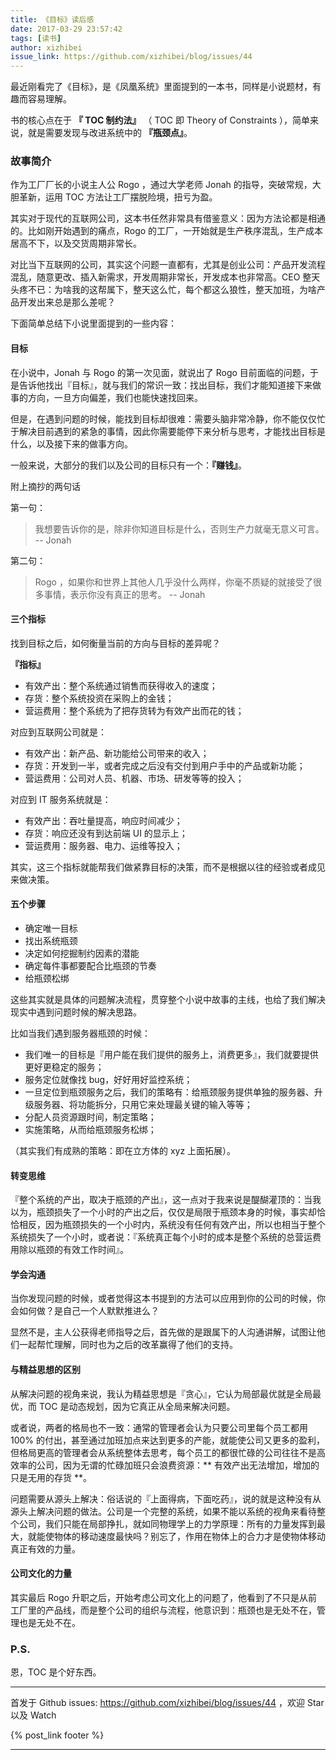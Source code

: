 ```yaml
---
title: 《目标》读后感
date: 2017-03-29 23:57:42
tags: [读书]
author: xizhibei
issue_link: https://github.com/xizhibei/blog/issues/44
---
```

最近刚看完了《目标》，是《凤凰系统》里面提到的一本书，同样是小说题材，有趣而容易理解。

书的核心点在于 **『 TOC 制约法』** （ TOC 即 Theory of Constraints ），简单来说，就是需要发现与改进系统中的 **『瓶颈点』**。 

### 故事简介
作为工厂厂长的小说主人公 Rogo ，通过大学老师 Jonah 的指导，突破常规，大胆革新，运用 TOC 方法让工厂摆脱险境，扭亏为盈。

其实对于现代的互联网公司，这本书任然非常具有借鉴意义：因为方法论都是相通的。比如刚开始遇到的痛点，Rogo 的工厂，一开始就是生产秩序混乱，生产成本居高不下，以及交货周期非常长。

对比当下互联网的公司，其实这个问题一直都有，尤其是创业公司：产品开发流程混乱，随意更改、插入新需求，开发周期非常长，开发成本也非常高。CEO 整天头疼不已：为啥我的这帮属下，整天这么忙，每个都这么狼性，整天加班，为啥产品开发出来总是那么差呢？

下面简单总结下小说里面提到的一些内容：

#### 目标
在小说中，Jonah 与 Rogo 的第一次见面，就说出了 Rogo 目前面临的问题，于是告诉他找出『目标』，就与我们的常识一致：找出目标，我们才能知道接下来做事的方向，一旦方向偏差，我们也能快速找回来。

但是，在遇到问题的时候，能找到目标却很难：需要头脑非常冷静，你不能仅仅忙于解决目前遇到的紧急的事情，因此你需要能停下来分析与思考，才能找出目标是什么，以及接下来的做事方向。

一般来说，大部分的我们以及公司的目标只有一个：**『赚钱』**。

附上摘抄的两句话

第一句：
> 我想要告诉你的是，除非你知道目标是什么，否则生产力就毫无意义可言。 -- Jonah

第二句：
> Rogo ，如果你和世界上其他人几乎没什么两样，你毫不质疑的就接受了很多事情，表示你没有真正的思考。 -- Jonah

#### 三个指标
找到目标之后，如何衡量当前的方向与目标的差异呢？

**『指标』**

- 有效产出：整个系统通过销售而获得收入的速度；
- 存货：整个系统投资在采购上的金钱；
- 营运费用：整个系统为了把存货转为有效产出而花的钱；

对应到互联网公司就是：

- 有效产出：新产品、新功能给公司带来的收入；
- 存货：开发到一半，或者完成之后没有交付到用户手中的产品或新功能；
- 营运费用：公司对人员、机器、市场、研发等等的投入；

对应到 IT 服务系统就是：

- 有效产出：吞吐量提高，响应时间减少；
- 存货：响应还没有到达前端 UI 的显示上；
- 营运费用：服务器、电力、运维等投入；

其实，这三个指标就能帮我们做紧靠目标的决策，而不是根据以往的经验或者成见来做决策。

#### 五个步骤

- 确定唯一目标
- 找出系统瓶颈
- 决定如何挖掘制约因素的潜能
- 确定每件事都要配合比瓶颈的节奏
- 给瓶颈松绑

这些其实就是具体的问题解决流程，贯穿整个小说中故事的主线，也给了我们解决现实中遇到问题时候的解决思路。

比如当我们遇到服务器瓶颈的时候：

- 我们唯一的目标是『用户能在我们提供的服务上，消费更多』，我们就要提供更好更稳定的服务；
- 服务定位就像找 bug，好好用好监控系统；
- 一旦定位到瓶颈服务之后，我们的策略有：给瓶颈服务提供单独的服务器、升级服务器、将功能拆分，只用它来处理最关键的输入等等；
- 分配人员资源跟时间，制定策略；
- 实施策略，从而给瓶颈服务松绑；

（其实我们有成熟的策略：即在立方体的 xyz 上面拓展）。

#### 转变思维
『整个系统的产出，取决于瓶颈的产出』，这一点对于我来说是醍醐灌顶的：当我以为，瓶颈损失了一个小时的产出之后，仅仅是局限于瓶颈本身的时候，事实却恰恰相反，因为瓶颈损失的一个小时内，系统没有任何有效产出，所以也相当于整个系统损失了一个小时，或者说：『系统真正每个小时的成本是整个系统的总营运费用除以瓶颈的有效工作时间』。

#### 学会沟通
当你发现问题的时候，或者觉得这本书提到的方法可以应用到你的公司的时候，你会如何做？是自己一个人默默推进么？

显然不是，主人公获得老师指导之后，首先做的是跟属下的人沟通讲解，试图让他们一起帮忙理解，同时也为之后的改革赢得了他们的支持。

#### 与精益思想的区别
从解决问题的视角来说，我认为精益思想是『贪心』，它认为局部最优就是全局最优，而 TOC 是动态规划，因为它真正从全局来解决问题。

或者说，两者的格局也不一致：通常的管理者会认为只要公司里每个员工都用 100% 的付出，甚至通过加班加点来达到更多的产能，就能使公司又更多的盈利，但格局更高的管理者会从系统整体去思考，每个员工的都很忙碌的公司往往不是高效率的公司，因为无谓的忙碌加班只会浪费资源：** 有效产出无法增加，增加的只是无用的存货 **。

问题需要从源头上解决：俗话说的『上面得病，下面吃药』，说的就是这种没有从源头上解决问题的做法。公司是一个完整的系统，如果不能以系统的视角来看待整个公司，我们只能在局部挣扎，就如同物理学上的力学原理：所有的力量发挥到最大，就能使物体的移动速度最快吗？别忘了，作用在物体上的合力才是使物体移动真正有效的力量。

#### 公司文化的力量
其实最后 Rogo 升职之后，开始考虑公司文化上的问题了，他看到了不只是从前工厂里的产品线，而是整个公司的组织与流程，他意识到：瓶颈也是无处不在，管理也是无处不在。

### P.S.
恩，TOC 是个好东西。

***
首发于 Github issues: https://github.com/xizhibei/blog/issues/44 ，欢迎 Star 以及 Watch

{% post_link footer %}
***